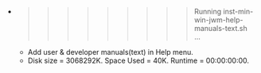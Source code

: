 * >>>>>>>>> Running inst-min-win-jwm-help-manuals-text.sh ...
  * Add user & developer manuals(text) in Help menu.
  * Disk size = 3068292K. Space Used = 40K. Runtime = 00:00:00:00.
